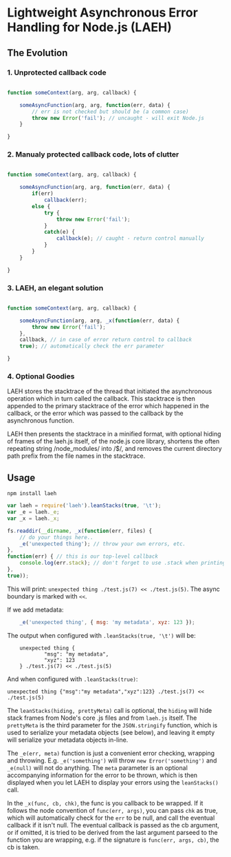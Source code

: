 # Lightweight Asynchronous Error Handling for Node.js (LAEH)

## The Evolution

### 1. Unprotected callback code

```js

function someContext(arg, arg, callback) {

	someAsyncFunction(arg, arg, function(err, data) {
		// err is not checked but should be (a common case)
		throw new Error('fail'); // uncaught - will exit Node.js
	}

}

```

### 2. Manualy protected callback code, lots of clutter

```js

function someContext(arg, arg, callback) {

	someAsyncFunction(arg, arg, function(err, data) {
		if(err)
			callback(err);
		else {
			try {
				throw new Error('fail');
			}
			catch(e) {
				callback(e); // caught - return control manually
			}
		}
	}

}

```

### 3. LAEH, an elegant solution

```js

function someContext(arg, arg, callback) {

	someAsyncFunction(arg, arg, _x(function(err, data) {
		throw new Error('fail');
	},
	callback, // in case of error return control to callback
	true); // automatically check the err parameter

}

```

### 4. Optional Goodies

LAEH stores the stacktrace of the thread that initiated the asynchronous operation which in turn called the callback. This stacktrace is then appended to the primary stacktrace of the error which happened in the callback, or the error which was passed to the callback by the asynchronous function.

LAEH then presents the stacktrace in a minified format, with optional hiding of frames of the laeh.js itself, of the node.js core library, shortens the often repeating string /node_modules/ into /$/, and removes the current directory path prefix from the file names in the stacktrace.


## Usage

	npm install laeh

```js
var laeh = require('laeh').leanStacks(true, '\t');
var _e = laeh._e;
var _x = laeh._x;

fs.readdir(__dirname, _x(function(err, files) {
	// do your things here..
	_e('unexpected thing'); // throw your own errors, etc.
},
function(err) { // this is our top-level callback
	console.log(err.stack); // don't forget to use .stack when printing errors
},
true));

```

This will print: `unexpected thing ./test.js(7) << ./test.js(5)`. The async boundary is marked with `<<`.

If we add metadata:
```js
	_e('unexpected thing', { msg: 'my metadata', xyz: 123 });
```
The output when configured with `.leanStacks(true, '\t')` will be:
```
	unexpected thing {
	        "msg": "my metadata",
	        "xyz": 123
	} ./test.js(7) << ./test.js(5)
```
And when configured with `.leanStacks(true)`:
```
unexpected thing {"msg":"my metadata","xyz":123} ./test.js(7) << ./test.js(5)
```

The `leanStacks(hiding, prettyMeta)` call is optional, the `hiding` will hide stack frames from Node's core .js files and from `laeh.js` itself. The `prettyMeta` is the third parameter for the `JSON.stringify` function, which is used to serialize your metadata objects (see below), and leaving it empty will serialize your metadata objects in-line.

The `_e(err, meta)` function is just a convenient error checking, wrapping and throwing. E.g. `_e('something')` will throw `new Error('something')` and `_e(null)` will not do anything. The `meta` parameter is an optional accompanying information for the error to be thrown, which is then displayed when you let LAEH to display your errors using the `leanStacks()` call.

In the `_x(func, cb, chk)`, the func is you callback to be wrapped. If it follows the node convention of `func(err, args)`, you can pass `chk` as true, which will automatically check for the `err` to be null, and call the eventual callback if it isn't null. The eventual callback is passed as the cb argument, or if omitted, it is tried to be derived from the last argument parseed to the function you are wrapping, e.g. if the signature is `func(err, args, cb)`, the cb is taken.

